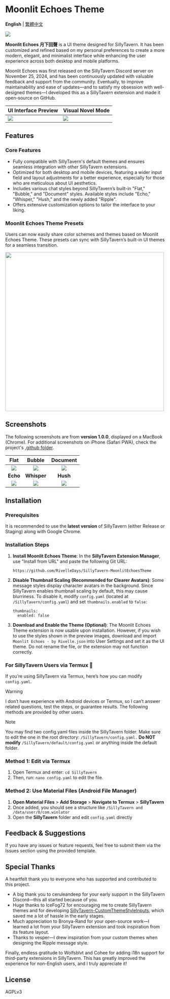 # Moonlit Echoes Theme

**English** | [繁體中文](https://github.com/RivelleDays/SillyTavern-MoonlitEchoesTheme/blob/main/.github/README-zh_Hant.md)

![](https://github.com/RivelleDays/SillyTavern-MoonlitEchoesTheme/blob/main/.github/chat_screen_demo_preview.jpg)

**Moonlit Echoes 月下回聲** is a UI theme designed for SillyTavern. It has been customized and refined based on my personal preferences to create a more modern, elegant, and minimalist interface while enhancing the user experience across both desktop and mobile platforms.

Moonlit Echoes was first released on the SillyTavern Discord server on November 25, 2024, and has been continuously updated with valuable feedback and support from the community. Eventually, to improve maintainability and ease of updates—and to satisfy my obsession with well-designed themes—I developed this as a SillyTavern extension and made it open-source on GitHub.

| UI Interface Preview | Visual Novel Mode |
|----------------------|-------------------|
| ![](https://github.com/RivelleDays/SillyTavern-MoonlitEchoesTheme/blob/main/.github/ui_overview_preview.jpg)     | ![](https://github.com/RivelleDays/SillyTavern-MoonlitEchoesTheme/blob/main/.github/visual_novel_mode_preview.jpg)    |

## Features

### Core Features
- Fully compatible with SillyTavern's default themes and ensures seamless integration with other SillyTavern extensions.
- Optimized for both desktop and mobile devices, featuring a wider input field and layout adjustments for a better experience, especially for those who are meticulous about UI aesthetics.
- Includes various chat styles beyond SillyTavern’s built-in "Flat," "Bubble," and "Document" styles. Available styles include "Echo," "Whisper," "Hush," and the newly added "Ripple".
- Offers extensive customization options to tailor the interface to your liking.

### Moonlit Echoes Theme Presets
Users can now easily share color schemes and themes based on Moonlit Echoes Theme. These presets can sync with SillyTavern’s built-in UI themes for a seamless transition.

<img src="https://github.com/RivelleDays/SillyTavern-MoonlitEchoesTheme/blob/main/.github/Moonlit%20Echoes%20Theme%20Presets.png" width="500">

## Screenshots
The following screenshots are from **version 1.0.0**, displayed on a MacBook (Chrome). For additional screenshots on iPhone (Safari PWA), check the project's [.github folder](https://github.com/RivelleDays/SillyTavern-MoonlitEchoesTheme/tree/main/.github).

| **Flat** | **Bubble** | **Document** |
|:------:|:--------:|:----------:|
| ![](https://github.com/RivelleDays/SillyTavern-MoonlitEchoesTheme/blob/main/.github/chat_style_flat_preview.jpg) | ![](https://github.com/RivelleDays/SillyTavern-MoonlitEchoesTheme/blob/main/.github/chat_style_bubble_preview.jpg) | ![](https://github.com/RivelleDays/SillyTavern-MoonlitEchoesTheme/blob/main/.github/chat_style_document_preview.jpg) |
| **Echo** | **Whisper** | **Hush** |
| ![](https://github.com/RivelleDays/SillyTavern-MoonlitEchoesTheme/blob/main/.github/chat_style_echo_preview.jpg) | ![](https://github.com/RivelleDays/SillyTavern-MoonlitEchoesTheme/blob/main/.github/chat_style_whisper_preview.jpg) | ![](https://github.com/RivelleDays/SillyTavern-MoonlitEchoesTheme/blob/main/.github/chat_style_hush_preview.jpg) |

## Installation
### Prerequisites
It is recommended to use the **latest version** of SillyTavern (either Release or Staging) along with Google Chrome.

### Installation Steps
1. **Install Moonlit Echoes Theme**: In the **SillyTavern Extension Manager**, use "Install from URL" and paste the following Git URL:
   ```
   https://github.com/RivelleDays/SillyTavern-MoonlitEchoesTheme
   ```
2. **Disable Thumbnail Scaling (Recommended for Clearer Avatars)**: Some message styles display character avatars in the background. Since SillyTavern enables thumbnail scaling by default, this may cause blurriness. To disable it, modify `config.yaml` (located at `/SillyTavern/config.yaml`) and set `thumbnails.enabled` to `false`:
   ```
   thumbnails:
     enabled: false
   ```
3. **Download and Enable the Theme (Optional)**: The Moonlit Echoes Theme extension is now usable upon installation. However, if you wish to use the styles shown in the preview images, download and import `Moonlit Echoes - by Rivelle.json` into User Settings and set it as the UI theme. Do not rename the file, or the extension may not function correctly.

### For SillyTavern Users via Termux 📱
If you’re using SillyTavern via Termux, here’s how you can modify `config.yaml`.

> [!Warning]
> I don’t have experience with Android devices or Termux, so I can’t answer related questions, test the steps, or guarantee results. The following methods are provided by other users.

> [!NOTE]
> You may find two config.yaml files inside the SillyTavern folder. Make sure to edit the one in the root directory: `/SillyTavern/config.yaml.` **Do NOT modify** `/SillyTavern/default/config.yaml` or anything inside the default folder.

### Method 1: Edit via Termux
1. Open Termux and enter: `cd SillyTavern`
2. Then, run: `nano config.yaml` to edit the file.
### Method 2: Use Material Files (Android File Manager)
1. **Open Material Files** > **Add Storage** > **Navigate to Termux** > **SillyTavern**
2. Once added, you should see a structure like `/SillyTavern and /data/user/0/com.winlator`
3. Open the **SillyTavern** folder and edit `config.yaml` directly

## Feedback & Suggestions
If you have any issues or feature requests, feel free to submit them via the Issues section using the provided template.

## Special Thanks

A heartfelt thank you to everyone who has supported and contributed to this project.

- A big thank you to ceruleandeep for your early support in the SillyTavern Discord—this all started because of you.
- Huge thanks to IceFog72 for encouraging me to create SillyTavern themes and for developing [SillyTavern-CustomThemeStyleInputs](https://github.com/RivelleDays/SillyTavern-MoonlitEchoesTheme), which saved me a lot of hassle in the early stages.
- Much appreciation to Bronya-Rand for your open-source work—I learned a lot from your SillyTavern extension and took inspiration from its feature layout.
- Thanks to vesper—I drew inspiration from your custom themes when designing the Ripple message style.

Finally, endless gratitude to Wolfsblvt and Cohee for adding i18n support for third-party extensions in SillyTavern. This has greatly improved the experience for non-English users, and I truly appreciate it!

## License
AGPLv3
